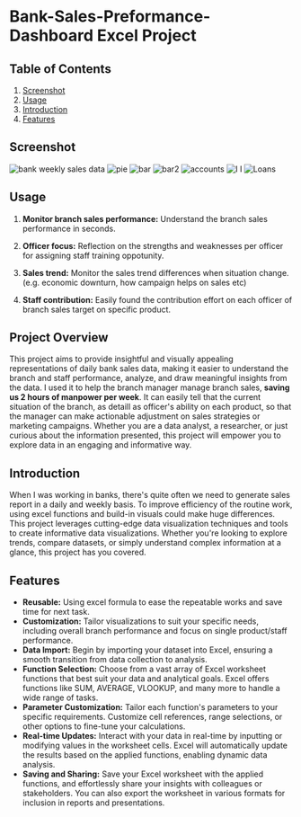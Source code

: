 # Bank-Sales-Preformance-Dashboard Excel Project

## Table of Contents

1. [Screenshot](#screenshot)
2. [Usage](#usage)
3. [Introduction](#introduction)
4. [Features](#features)
   
## Screenshot

![bank weekly sales data](https://github.com/franco05hk/Bank-Projects/assets/71271948/a3660068-a741-4ae6-8285-095bb6bb7741)
![pie](https://github.com/franco05hk/Bank-Projects/assets/71271948/4821fed4-c526-49ee-9283-dac504723425)
![bar](https://github.com/franco05hk/Bank-Projects/assets/71271948/cfd1c10f-3cbd-4a15-80e4-38a9bb3f659d)
![bar2](https://github.com/franco05hk/Bank-Projects/assets/71271948/b2ddff61-9043-4a17-8831-40c0f1e053a2)
![accounts](https://github.com/franco05hk/Bank-Projects/assets/71271948/45b025c8-8ac7-4061-8efc-184fb2b1606d)
![I I](https://github.com/franco05hk/Bank-Projects/assets/71271948/dfa9f866-7e3b-4efe-94ff-66e9c74b81d9)
![Loans](https://github.com/franco05hk/Bank-Projects/assets/71271948/ae1c01d8-f50c-4615-897e-edd85ade6505)

## Usage

1. **Monitor branch sales performance:** Understand the branch sales performance in seconds.

2. **Officer focus:** Reflection on the strengths and weaknesses per officer for assigning staff training oppotunity.

3. **Sales trend:** Monitor the sales trend differences when situation change. (e.g. economic downturn, how campaign helps on sales etc)

4. **Staff contribution:** Easily found the contribution effort on each officer of branch sales target on specific product.

## Project Overview

This project aims to provide insightful and visually appealing representations of daily bank sales data, making it easier to understand the branch and staff performance, analyze, and draw meaningful insights from the data. I used it to help the branch manager manage branch sales, **saving us 2 hours of manpower per week**. It can easily tell that the current situation of the branch, as detaill as officer's ability on each product, so that the manager can make actionable adjustment on sales strategies or marketing campaigns. Whether you are a data analyst, a researcher, or just curious about the information presented, this project will empower you to explore data in an engaging and informative way.

## Introduction

When I was working in banks, there's quite often we need to generate sales report in a daily and weekly basis. To improve efficiency of the routine work, using excel functions and build-in visuals could make huge differences. This project leverages cutting-edge data visualization techniques and tools to create informative data visualizations. Whether you're looking to explore trends, compare datasets, or simply understand complex information at a glance, this project has you covered.

## Features

- **Reusable:** Using excel formula to ease the repeatable works and save time for next task.
- **Customization:** Tailor visualizations to suit your specific needs, including overall branch performance and focus on single product/staff performance.
- **Data Import:** Begin by importing your dataset into Excel, ensuring a smooth transition from data collection to analysis.
- **Function Selection:** Choose from a vast array of Excel worksheet functions that best suit your data and analytical goals. Excel offers functions like SUM, AVERAGE, VLOOKUP, and many more to handle a wide range of tasks.
- **Parameter Customization:** Tailor each function's parameters to your specific requirements. Customize cell references, range selections, or other options to fine-tune your calculations.
- **Real-time Updates:** Interact with your data in real-time by inputting or modifying values in the worksheet cells. Excel will automatically update the results based on the applied functions, enabling dynamic data analysis.
- **Saving and Sharing:** Save your Excel worksheet with the applied functions, and effortlessly share your insights with colleagues or stakeholders. You can also export the worksheet in various formats for inclusion in reports and presentations.






